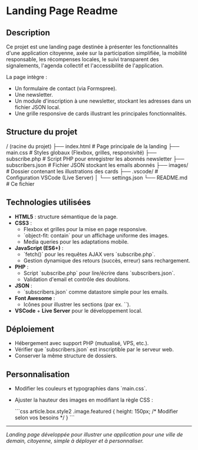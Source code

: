 # Landing Page Readme

## Description

Ce projet est une landing page destinée à présenter les fonctionnalités d'une application citoyenne, axée sur la participation simplifiée, la mobilité responsable, les récompenses locales, le suivi transparent des signalements, l'agenda collectif et l'accessibilité de l'application.

La page intègre :

* Un formulaire de contact (via Formspree).
* Une newsletter.
* Un module d'inscription à une newsletter, stockant les adresses dans un fichier JSON local.
* Une grille responsive de cards illustrant les principales fonctionnalités.

## Structure du projet

/ (racine du projet)
├── index.html           # Page principale de la landing
├── main.css             # Styles globaux (Flexbox, grilles, responsivité)
├── subscribe.php        # Script PHP pour enregistrer les abonnés newsletter
├── subscribers.json     # Fichier JSON stockant les emails abonnés
├── images/              # Dossier contenant les illustrations des cards
├── .vscode/             # Configuration VSCode (Live Server)
│   └── settings.json
└── README.md            # Ce fichier



## Technologies utilisées

* **HTML5** : structure sémantique de la page.
* **CSS3** :
  * Flexbox et grilles pour la mise en page responsive.
  * \`object-fit: contain\` pour un affichage uniforme des images.
  * Media queries pour les adaptations mobile.
* **JavaScript (ES6+)** :
  * \`fetch()\` pour les requêtes AJAX vers \`subscribe.php\`.
  * Gestion dynamique des retours (succès, erreur) sans rechargement.
* **PHP** :
  * Script \`subscribe.php\` pour lire/écrire dans \`subscribers.json\`.
  * Validation d'email et contrôle des doublons.
* **JSON** :
  * \`subscribers.json\` comme datastore simple pour les emails.
* **Font Awesome** :
  * Icônes pour illustrer les sections (par ex. \`<span class="icon fa-crosshairs">\`).
* **VSCode** + **Live Server** pour le développement local.

## Déploiement

* Hébergement avec support PHP (mutualisé, VPS, etc.).
* Vérifier que \`subscribers.json\` est inscriptible par le serveur web.
* Conserver la même structure de dossiers.

## Personnalisation

* Modifier les couleurs et typographies dans \`main.css\`.
* Ajuster la hauteur des images en modifiant la règle CSS :

  \`\`\`css
  article.box.style2 .image.featured {
    height: 150px; /* Modifier selon vos besoins */
  }
  \`\`\`

---

*Landing page développée pour illustrer une application pour une ville de demain, citoyenne, simple à déployer et à personnaliser.*
